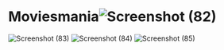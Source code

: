 # Moviesmania![Screenshot (82)](https://user-images.githubusercontent.com/103810977/205432253-b2c29a69-d48e-4445-b59a-bd5a028546db.png)
![Screenshot (83)](https://user-images.githubusercontent.com/103810977/205432256-e11afd5c-dd8e-4cba-be8c-591da49dcc9f.png)
![Screenshot (84)](https://user-images.githubusercontent.com/103810977/205432263-4c3fc844-a172-46f8-8dbb-671fbafa15c5.png)
![Screenshot (85)](https://user-images.githubusercontent.com/103810977/205432267-696471b9-13a5-4043-bf8c-7d7041b37c98.png)
